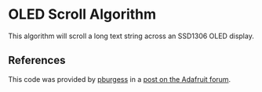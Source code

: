 OLED Scroll Algorithm
=====================

This algorithm will scroll a long text string across an SSD1306 OLED display.

References
----------

This code was provided by [pburgess](https://forums.adafruit.com/memberlist.php?mode=viewprofile&u=8866)
in a [post on the Adafruit forum](https://forums.adafruit.com/viewtopic.php?p=245628).
